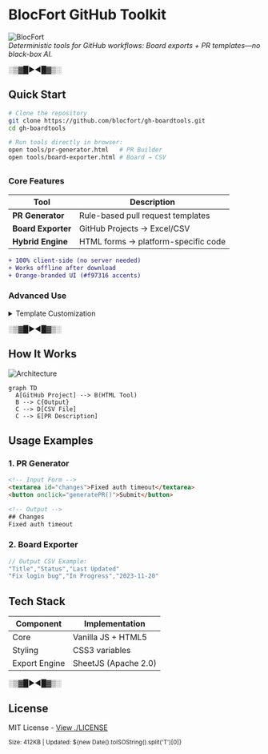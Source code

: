 #  BlocFort GitHub Toolkit  
![BlocFort](./assets/blocfort-badge.svg)  
*Deterministic tools for GitHub workflows: Board exports + PR templates—no black-box AI.*  

░▒▓█►◄█▓▒░  

##  Quick Start  
```bash
# Clone the repository
git clone https://github.com/blocfort/gh-boardtools.git
cd gh-boardtools

# Run tools directly in browser:
open tools/pr-generator.html   # PR Builder
open tools/board-exporter.html # Board → CSV
```

##  
### Core Features  
| Tool               | Description                          |  
|--------------------|--------------------------------------|  
| **PR Generator**   | Rule-based pull request templates    |  
| **Board Exporter** | GitHub Projects → Excel/CSV         |  
| **Hybrid Engine**  | HTML forms → platform-specific code |  

```diff
+ 100% client-side (no server needed)
+ Works offline after download
+ Orange-branded UI (#f97316 accents)
```

###  Advanced Use  
<details>
<summary> Template Customization</summary>
1. **Save Your Presets**  
```javascript
// Save to browser storage
localStorage.setItem('blocfort_pr_template', JSON.stringify(myTemplate));
```
2. **Keyboard Shortcuts**  
- `Ctrl+Shift+P`: Generate PR  
- `Ctrl+Shift+E`: Export Board  
3. **Debug Mode**  
```bash
open tools/pr-generator.html?debug=1
```
</details>

░▒▓█►◄█▓▒░  

##  How It Works  
![Architecture](./assets/flow.svg)  
```mermaid
graph TD
  A[GitHub Project] --> B(HTML Tool)
  B --> C{Output}
  C --> D[CSV File]
  C --> E[PR Description]
```

##  Usage Examples  
### 1. PR Generator  
```html
<!-- Input Form -->
<textarea id="changes">Fixed auth timeout</textarea>
<button onclick="generatePR()">Submit</button>

<!-- Output -->
## Changes
Fixed auth timeout
```
### 2. Board Exporter  
```javascript
// Output CSV Example:
"Title","Status","Last Updated"
"Fix login bug","In Progress","2023-11-20"
```

##  Tech Stack  
| Component       | Implementation           |  
|-----------------|--------------------------|  
| Core            | Vanilla JS + HTML5       |  
| Styling         | CSS3 variables          |  
| Export Engine   | SheetJS (Apache 2.0)    |  

░▒▓█►◄█▓▒░  

##  License  
MIT License - [View ./LICENSE](./LICENSE)  

<sub> Size: 412KB |  Updated: ${new Date().toISOString().split('T')[0]}</sub>
